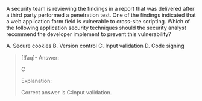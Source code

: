 
A security team is reviewing the findings in a report that was delivered after a third party performed a penetration test. One of the findings indicated that a web application form field is vulnerable to cross-site scripting. Which of the following application security techniques should the security analyst recommend the developer implement to prevent this vulnerability? 

A. Secure cookies 
B. Version control 
C. Input validation 
D. Code signing

> [!faq]- Answer: 
> 
> C 
> 
> Explanation: 
> 
> Correct answer is C:Input validation.
